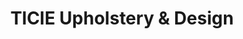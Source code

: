---
title: "TlCIE Upholstery & Design"
url: /pine-plains/tlcie-upholstery-und-design/
shop: Antiquitäten
---